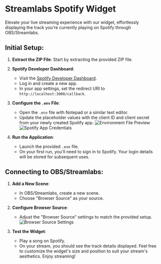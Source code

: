 # Streamlabs Spotify Widget

Elevate your live streaming experience with our widget, effortlessly displaying the track you're currently playing on Spotify through OBS/Streamlabs.

## Initial Setup:

1. **Extract the ZIP File**: 
   Start by extracting the provided ZIP file.

2. **Spotify Developer Dashboard**:
   - Visit the [Spotify Developer Dashboard](https://developer.spotify.com/dashboard).
   - Log in and create a new app.
   - In your app settings, set the redirect URI to `http://localhost:3000/callback`.

3. **Configure the `.env` File**:
   - Open the `.env` file with Notepad or a similar text editor.
   - Update the placeholder values with the client ID and client secret from your newly created Spotify app.
     ![Environment File Preview](https://github.com/qtirl/streamlabs-spotify-widget/assets/22341222/8e137f22-8402-4d7f-9539-35c29a05e66f)
     ![Spotify App Credentials](https://github.com/qtirl/streamlabs-spotify-widget/assets/22341222/9796b122-917b-414d-b729-7e2838571631)

4. **Run the Application**: 
   - Launch the provided `.exe` file. 
   - On your first run, you'll need to sign in to Spotify. Your login details will be stored for subsequent uses.

## Connecting to OBS/Streamlabs:

1. **Add a New Scene**: 
   - In OBS/Streamlabs, create a new scene.
   - Choose "Browser Source" as your source.

2. **Configure Browser Source**: 
   - Adjust the "Browser Source" settings to match the provided setup.
     ![Browser Source Settings](https://github.com/qtirl/streamlabs-spotify-widget/assets/22341222/b0e74a5f-49dc-4ac5-a902-837489b0e36b)

3. **Test the Widget**: 
   - Play a song on Spotify. 
   - On your stream, you should see the track details displayed. Feel free to customize the widget's size and position to suit your stream's aesthetics. Enjoy streaming!
